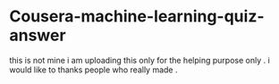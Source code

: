 # Cousera-machine-learning-quiz-answer
this is not  mine i am uploading this only for the helping purpose only . i would like to thanks people who  really  made . 

